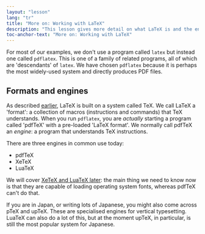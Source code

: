 ```yaml
---
layout: "lesson"
lang: "tr"
title: "More on: Working with LaTeX"
description: "This lesson gives more detail on what LaTeX is and the engines it runs on."
toc-anchor-text: "More on: Working with LaTeX"
---
```


For most of our examples, we don't use a program called `latex` but instead
one called `pdflatex`. This is one of a family of related programs, all
of which are 'descendants' of `latex`. We have chosen `pdflatex` because
it is perhaps the most widely-used system and directly produces PDF files.

## Formats and engines

As described [earlier](more-01), LaTeX is built on a system called TeX. We
call LaTeX a 'format': a collection of macros (instructions and commands) that
TeX understands. When you run `pdflatex`, you are _actually_ starting a
program called 'pdfTeX' with a pre-loaded 'LaTeX format'. We normally call
pdfTeX an _engine_: a program that understands TeX instructions.

There are three engines in common use today:

- pdfTeX
- XeTeX
- LuaTeX

We will cover [XeTeX and LuaTeX later](lesson-14): the main thing we need to
know now is that they are capable of loading operating system fonts, whereas
pdfTeX can't do that.

If you are in Japan, or writing lots of Japanese, you might also come across
pTeX and upTeX. These are specialised engines for vertical typesetting. LuaTeX
can also do a lot of this, but at the moment upTeX, in particular, is still
the most popular system for Japanese.
